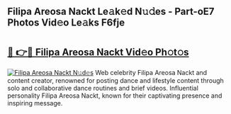 ## Filipa Areosa Nackt Le𝚊k𝚎d N𝚞𝚍es - Part-oE7 Photos Vid𝚎o Le𝚊ks F6fje

# <h2><a href="http://fb03ljy.evod.top/?m=Filipa+Areosa+Nackt">🔗 👉🔴 Filipa Areosa Nackt Vid𝚎o Ph𝚘t𝚘s</a></h2>

[![Filipa Areosa Nackt N𝚞d𝚎s](https://i.imgur.com/8V9OHl7.gif)](http://fb03ljy.evod.top/?m=Filipa+Areosa+Nackt)
Web celebrity Filipa Areosa Nackt and content creator, renowned for posting dance and lifestyle content through solo and collaborative dance routines and brief videos. Influential personality Filipa Areosa Nackt, known for their captivating presence and inspiring message. 
